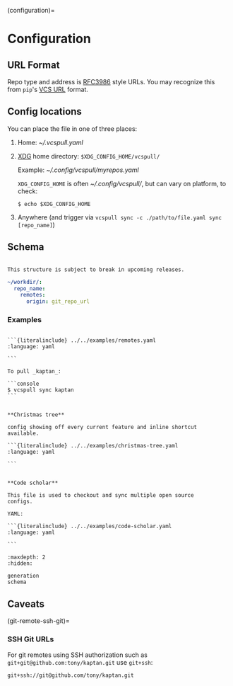 (configuration)=

# Configuration

## URL Format

Repo type and address is [RFC3986](https://datatracker.ietf.org/doc/html/rfc3986) style URLs.
You may recognize this from `pip`'s [VCS URL] format.

[vcs url]: https://pip.pypa.io/en/latest/topics/vcs-support/

## Config locations

You can place the file in one of three places:

1. Home: _~/.vcspull.yaml_
2. [XDG] home directory: `$XDG_CONFIG_HOME/vcspull/`

   Example: _~/.config/vcspull/myrepos.yaml_

   `XDG_CONFIG_HOME` is often _~/.config/vcspull/_, but can vary on platform, to check:

   ```console
   $ echo $XDG_CONFIG_HOME
   ```

3. Anywhere (and trigger via `vcspull sync -c ./path/to/file.yaml sync [repo_name]`)

[xdg]: https://standards.freedesktop.org/basedir-spec/basedir-spec-latest.html

## Schema

```{warning}

This structure is subject to break in upcoming releases.
```

```yaml
~/workdir/:
  repo_name:
    remotes:
      origin: git_repo_url
```

### Examples

````{tab} Simple

```{literalinclude} ../../examples/remotes.yaml
:language: yaml

```

To pull _kaptan_:

```console
$ vcspull sync kaptan
```

````

````{tab} Complex

**Christmas tree**

config showing off every current feature and inline shortcut available.

```{literalinclude} ../../examples/christmas-tree.yaml
:language: yaml

```

````

````{tab} Open Source Student

**Code scholar**

This file is used to checkout and sync multiple open source
configs.

YAML:

```{literalinclude} ../../examples/code-scholar.yaml
:language: yaml

```

````

```{toctree}
:maxdepth: 2
:hidden:

generation
schema
```

## Caveats

(git-remote-ssh-git)=

### SSH Git URLs

For git remotes using SSH authorization such as `git+git@github.com:tony/kaptan.git` use `git+ssh`:

```console
git+ssh://git@github.com/tony/kaptan.git
```
